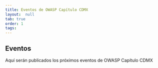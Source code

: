 ```yaml
---
title: Eventos de OWASP Capítulo CDMX
layout:  null
tab: true
order: 1
tags:
---
```


## Eventos

Aquí serán publicados los próximos eventos de OWASP Capítulo CDMX


